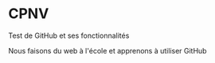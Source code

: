 # CPNV
Test de GitHub et ses fonctionnalités

Nous faisons du web à l'école et apprenons à utiliser GitHub

